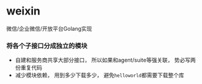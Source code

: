 # weixin
微信/企业微信/开放平台Golang实现

### 将各个子接口分成独立的模块
+ 自建和服务商共享大部分接口， 所以如果和agent/suite等强关联， 势必写两份重复代码
+ 减少模块依赖， 用到多少下载多少， 避免`helloworld`都需要下载整个库

